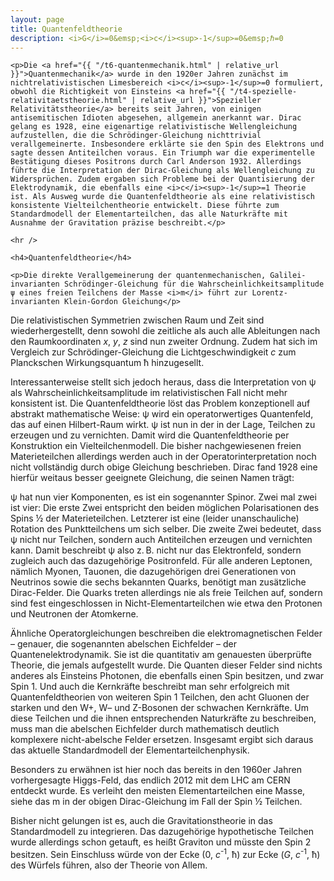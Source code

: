 ```yaml
---
layout: page
title: Quantenfeldtheorie
description: <i>G</i>=0&emsp;<i>c</i><sup>-1</sup>=0&emsp;ℏ=0
---
```


<section>

	<p>Die <a href="{{ "/t6-quantenmechanik.html" | relative_url }}">Quantenmechanik</a> wurde in den 1920er Jahren zunächst im nichtrelativistischen Limesbereich <i>c</i><sup>-1</sup>=0 formuliert, obwohl die Richtigkeit von Einsteins <a href="{{ "/t4-spezielle-relativitaetstheorie.html" | relative_url }}">Spezieller Relativitätstheorie</a> bereits seit Jahren, von einigen antisemitischen Idioten abgesehen, allgemein anerkannt war. Dirac gelang es 1928, eine eigenartige relativistische Wellengleichung aufzustellen, die die Schrödinger-Gleichung nichttrivial verallgemeinerte. Insbesondere erklärte sie den Spin des Elektrons und sagte dessen Antiteilchen voraus. Ein Triumph war die experimentelle Bestätigung dieses Positrons durch Carl Anderson 1932. Allerdings führte die Interpretation der Dirac-Gleichung als Wellengleichung zu Widersprüchen. Zudem ergaben sich Probleme bei der Quantisierung der Elektrodynamik, die ebenfalls eine <i>c</i><sup>-1</sup>=1 Theorie ist. Als Ausweg wurde die Quantenfeldtheorie als eine relativistisch konsistente Vielteilchentheorie entwickelt. Diese führte zum Standardmodell der Elementarteilchen, das alle Naturkräfte mit Ausnahme der Gravitation präzise beschreibt.</p>

	<hr />

	<h4>Quantenfeldtheorie</h4>

	<p>Die direkte Verallgemeinerung der quantenmechanischen, Galilei-invarianten Schrödinger-Gleichung für die Wahrscheinlichkeitsamplitude ψ eines freien Teilchens der Masse <i>m</i> führt zur Lorentz-invarianten Klein-Gordon Gleichung</p>




<p>Die relativistischen Symmetrien zwischen Raum und Zeit sind wiederhergestellt, denn sowohl die zeitliche als auch alle Ableitungen nach den Raumkoordinaten <i>x</i>, <i>y</i>, <i>z</i> sind nun zweiter Ordnung. Zudem hat sich im Vergleich zur Schrödinger-Gleichung die Lichtgeschwindigkeit <i>c</i> zum Planckschen Wirkungsquantum ħ hinzugesellt.</p>

<p>Interessanterweise stellt sich jedoch heraus, dass die Interpretation von ψ als Wahrscheinlichkeitsamplitude im relativistischen Fall nicht mehr konsistent ist. Die Quantenfeldtheorie löst das Problem konzeptionell auf abstrakt mathematische Weise: ψ wird ein operatorwertiges Quantenfeld, das auf einen Hilbert-Raum wirkt. ψ ist nun in der in der Lage, Teilchen zu erzeugen und zu vernichten. Damit wird die Quantenfeldtheorie per Konstruktion ein Vielteilchenmodell. Die bisher nachgewiesenen freien Materieteilchen allerdings werden auch in der Operatorinterpretation noch nicht vollständig durch obige Gleichung beschrieben. Dirac fand 1928 eine hierfür weitaus besser geeignete Gleichung, die seinen Namen trägt:</p>



<p>ψ hat nun vier Komponenten, es ist ein sogenannter Spinor. Zwei mal zwei ist vier: Die erste Zwei entspricht den beiden möglichen Polarisationen des Spins ½ der Materieteilchen. Letzterer ist eine (leider unanschauliche) Rotation des Punktteilchens um sich selber. Die zweite Zwei bedeutet, dass ψ nicht nur Teilchen, sondern auch Antiteilchen erzeugen und vernichten kann. Damit beschreibt ψ also z. B. nicht nur das Elektronfeld, sondern zugleich auch das dazugehörige Positronfeld. Für alle anderen Leptonen, nämlich Myonen, Tauonen, die dazugehörigen drei Generationen von Neutrinos sowie die sechs bekannten Quarks, benötigt man zusätzliche Dirac-Felder. Die Quarks treten allerdings nie als freie Teilchen auf, sondern sind fest eingeschlossen in Nicht-Elementarteilchen wie etwa den Protonen und Neutronen der Atomkerne.</p>

<p>Ähnliche Operatorgleichungen beschreiben die elektromagnetischen Felder – genauer, die sogenannten abelschen Eichfelder – der Quantenelektrodynamik. Sie ist die quantitativ am genauesten überprüfte Theorie, die jemals aufgestellt wurde. Die Quanten dieser Felder sind nichts anderes als Einsteins Photonen, die ebenfalls einen Spin besitzen, und zwar Spin 1. Und auch die Kernkräfte beschreibt man sehr erfolgreich mit Quantenfeldtheorien von weiteren Spin 1 Teilchen, den acht Gluonen der starken und den W+, W– und Z-Bosonen der schwachen Kernkräfte. Um diese Teilchen und die ihnen entsprechenden Naturkräfte zu beschreiben, muss man die abelschen Eichfelder durch mathematisch deutlich komplexere nicht-abelsche Felder ersetzen. Insgesamt ergibt sich daraus das aktuelle Standardmodell der Elementarteilchenphysik.</p>

<p>Besonders zu erwähnen ist hier noch das bereits in den 1960er Jahren vorhergesagte Higgs-Feld, das endlich 2012 mit dem LHC am CERN entdeckt wurde. Es verleiht den meisten Elementarteilchen eine Masse, siehe das m in der obigen Dirac-Gleichung im Fall der Spin ½ Teilchen.</p>

<p>Bisher nicht gelungen ist es, auch die Gravitationstheorie in das Standardmodell zu integrieren. Das dazugehörige hypothetische Teilchen wurde allerdings schon getauft, es heißt Graviton und müsste den Spin 2 besitzen. Sein Einschluss würde von der Ecke (0, <i>c</i><sup>-1</sup>, ħ) zur Ecke (<i>G</i>, <i>c</i><sup>-1</sup>, ħ) des Würfels führen, also der Theorie von Allem.</p>

</section>
